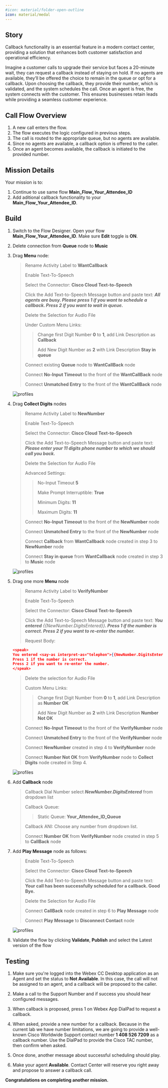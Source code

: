 ```yaml
---
#icon: material/folder-open-outline
icon: material/medal
---
```


## Story 

Callback functionality is an essential feature in a modern contact center, providing a solution that enhances both customer satisfaction and operational efficiency.

Imagine a customer calls to upgrade their service but faces a 20-minute wait, they can request a callback instead of staying on hold. If no agents are available, they’ll be offered the choice to remain in the queue or opt for a callback. Upon choosing the callback, they provide their number, which is validated, and the system schedules the call. Once an agent is free, the system connects with the customer. This ensures businesses retain leads while providing a seamless customer experience.


## Call Flow Overview

1. A new call enters the flow. </br>
2. The flow executes the logic configured in previous steps.</br>
3. The call is routed to the appropriate queue, but no agents are available.</br>
4. Since no agents are available, a callback option is offered to the caller.</br>
5. Once an agent becomes available, the callback is initiated to the provided number.</br>

## Mission Details

Your mission is to: </br>

1. Continue to use same flow **Main_Flow_<span class="attendee-id-placeholder">Your_Attendee_ID</span>** </br>
2. Add aditional callback functionality to your **Main_Flow_<span class="attendee-id-placeholder">Your_Attendee_ID</span>**.


## Build

1. Switch to the Flow Designer. Open your flow **Main_Flow_<span class="attendee-id-placeholder">Your_Attendee_ID</span>**. Make sure **Edit** toggle is **ON**.
2. Delete  connection from **Queue** node to **Music** 
3. Drag **Menu** node:

    > Rename Activity Label to **WantCallback**<span class="copy-static" title="Click to copy!" data-copy-text="WantCallback"><span class="copy"></span></span>
    >
    > Enable Text-To-Speech
    >
    > Select the Connector: **Cisco Cloud Text-to-Speech**
    >
    > Click the Add Text-to-Speech Message button and paste text: ***All agents are busy. Please press 1 if you want to schedule a callback. Press 2 if you want to wait in queue.***<span class="copy-static" title="Click to copy!" data-copy-text="All agents are busy. Please press 1 if you want to schedule a callback. Press 2 if you want to wait in queue."><span class="copy"></span></span>
    >
    > Delete the Selection for Audio File
    >
    > Under Custom Menu Links:
    >>
    >> Change first Digit Number **0** to **1**, add Link Description as **Callback** 
    >>
    >> Add New Digit Number as **2** with Link Description **Stay in queue**
    >
    > Connect existing **Queue** node to **WantCallBack** node
    >
    > Connect **No-Input Timeout** to the front of the **WantCallBack** node
    >
    > Connect **Unmatched Entry** to the front of the **WantCallBack** node

    ![profiles](../graphics/Lab1/AM1-WantCallback.gif)



4. Drag **Collect Digits** nodes
    
    > Rename Activity Label to **NewNumber**<span class="copy-static" title="Click to copy!" data-copy-text="NewNumber"><span class="copy"></span></span>
    >
    > Enable Text-To-Speech
    >
    > Select the Connector: **Cisco Cloud Text-to-Speech**
    >
    > Click the Add Text-to-Speech Message button and paste text: ***Please enter your 11 digits phone number to which we should call you back.***<span class="copy-static" title="Click to copy!" data-copy-text="Please enter your 11 digits phone number to which we should call you back."><span class="copy"></span></span>
    >
    > Delete the Selection for Audio File
    >   
    > Advanced Settings:
    >
    >> No-Input Timeout  **5** 
    >>
    >> Make Prompt Interruptible: **True**
    >>
    >> Minimum Digits: **11**
    >>
    >> Maximum Digits: **11**
    >       
    > Connect **No-Input Timeout** to the front of the **NewNumber** node
    >
    > Connect **Unmatched Entry** to the front of the **NewNumber** node
    >   
    > Connect **Callback** from **WantCallback** node created in step 3 to **NewNumber** node
    >
    > Connect **Stay in queue** from **WantCallback** node created in step 3 to **Music** node

    ![profiles](../graphics/Lab1/AM1-NewNumber.gif)



5. Drag one more **Menu** node
    
    > Rename Activity Label to **VerifyNumber**<span class="copy-static" title="Click to copy!" data-copy-text="VerifyNumber"><span class="copy"></span></span>
    >
    > Enable Text-To-Speech
    >
    > Select the Connector: **Cisco Cloud Text-to-Speech**
    >
    > Click the Add Text-to-Speech Message button and paste text: ***You entered*** *{{NewNumber.DigitsEntered}}****. Press 1 if the number is correct. Press 2 if you want to re-enter the number.***<span class="copy-static" data-copy-text="You entered {{NewNumber.DigitsEntered}}. Press 1 if the number is correct. Press 2 if you want to re-enter the number."><span class="copy" title="Click to copy!"></span></span>
    >
    >
    > Request Body:  
    ```JSON
    <speak>
    You entered <say-as interpret-as="telephon">{{NewNumber.DigitsEntered}}</say-as>. 
    Press 1 if the number is correct. 
    Press 2 if you want to re-enter the number. 
    </speak>
    ```

    > Delete the selection for Audio File
    >    
    > Custom Menu Links:
    >>
    >> Change first Digit Number from **0** to **1**, add Link Description as **Number OK**
    >>
    >> Add New Digit Number as **2** with  Link Description **Number Not OK**
    >
    > Connect **No-Input Timeout** to the front of the **VerifyNumber** node
    >
    > Connect **Unmatched Entry** to the front of the **VerifyNumber** node
    >    
    > Connect **NewNumber** created in step 4 to **VerifyNumber** node
    >
    > Connect **Number Not OK** from **VerifyNumber** node to **Collect Digits** node created in Step 4.
    
    ![profiles](../graphics/Lab1/AM1-VerifyNumber.gif)


6. Add **Callback** node
    
    > Callback Dial Number select  ***NewNumber.DigitsEntered***<span class="copy-static" data-copy-text="NewNumber.DigitsEntered"><span class="copy" title="Click to copy!"></span></span> from dropdown list
    >    
    > Callback Queue:
    >> Static Queue: **<span class="attendee-id-container"><span class="attendee-id-placeholder" data-suffix="_Queue">Your_Attendee_ID</span>_Queue<span class="copy" title="Click to copy!"></span></span>**
    > 
    > Callback ANI: Choose any number from dropdown list.
    > 
    > Connect **Number OK** from **VerifyNumber** node created in step 5 to **CallBack** node


7. Add **Play Message** node as follows:
    
    > Enable Text-To-Speech
    >
    > Select the Connector: **Cisco Cloud Text-to-Speech**
    >
    > Click the Add Text-to-Speech Message button and paste text: **Your call has been successfully scheduled for a callback. Good Bye.**<span class="copy-static" data-copy-text="You call has been successfully scheduled for a callback. Good Bye."><span class="copy" title="Click to copy!"></span></span>
    >
    > Delete the Selection for Audio File
    >
    > Connect **CallBack** node created in step 6 to **Play Message** node
    >
    > Connect **Play Message** to **Disconnect Contact** node
    
    ![profiles](../graphics/Lab1/AM1-SetCallBack.gif)



8. Validate the flow by clicking **Validate**, **Publish** and select the Latest version of the flow

    
## Testing
    
1. Make sure you're logged into the Webex CC Desktop application as an Agent and set the status to **Not Available**. In this case, the call will not be assigned to an agent, and a callback will be proposed to the caller.
2. Make a call to the Support Number and if success you should hear configured messages.

3. When callback is proposed, press 1 on Webex App DialPad to request a callback. 

4. When asked, provide a new number for a callback. Because in the current lab we have number limitations, we are going to provide a well-known Cisco Worldwide Support contact number **1 408 526 7209**<span class="copy-static" title="Click to copy!" data-copy-text="+14085267209"><span class="copy"></span></span> as a callback number. Use the DialPad to provide the Cisco TAC number, then confirm when asked.
3. Once done, another message about successful scheduling should play.
4. Make your agent **Available**. Contact Center will reserve you right away and propose to answer a callback call.

**Congratulations on completing another mission.**
